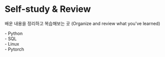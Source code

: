 # Self-study & Review
배운 내용을 정리하고 복습해보는 곳 (Organize and review what you've learned)

<p>
- Python <br>
- SQL <br>
- Linux <br>
- Pytorch
</p>
